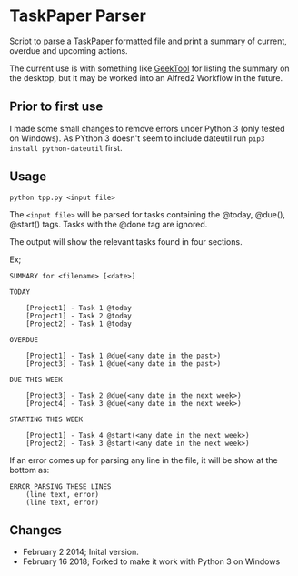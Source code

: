 # TaskPaper Parser

Script to parse a [TaskPaper](http://www.hogbaysoftware.com/products/taskpaper) formatted file and print a summary of current, overdue and upcoming actions.

The current use is with something like [GeekTool](http://projects.tynsoe.org/en/geektool/) for listing the summary on the desktop, but it may be worked into an Alfred2 Workflow in the future.

## Prior to first use

I made some small changes to remove errors under Python 3 (only tested on Windows). As PYthon 3 doesn't seem to include dateutil run `pip3 install python-dateutil` first.

## Usage

`python tpp.py <input file>`

The `<input file>` will be parsed for tasks containing the @today, @due(<date>), @start(<date>) tags.  Tasks with the @done tag are ignored.

The output will show the relevant tasks found in four sections.

Ex;

```
SUMMARY for <filename> [<date>]

TODAY
    
    [Project1] - Task 1 @today
    [Project1] - Task 2 @today
    [Project2] - Task 1 @today

OVERDUE

    [Project1] - Task 1 @due(<any date in the past>)
    [Project3] - Task 1 @due(<any date in the past>)

DUE THIS WEEK

    [Project3] - Task 2 @due(<any date in the next week>)
    [Project4] - Task 3 @due(<any date in the next week>)

STARTING THIS WEEK

    [Project1] - Task 4 @start(<any date in the next week>)
    [Project2] - Task 3 @start(<any date in the next week>)
```

If an error comes up for parsing any line in the file, it will be show at the bottom as:

```
ERROR PARSING THESE LINES
    (line text, error)
    (line text, error)
```

## Changes

* February 2 2014; Inital version.
* February 16 2018; Forked to make it work with Python 3 on Windows